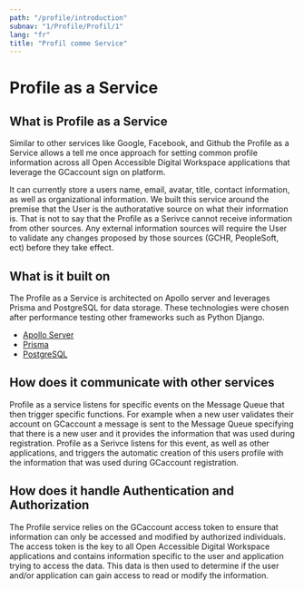 ```yaml
---
path: "/profile/introduction"
subnav: "1/Profile/Profil/1"
lang: "fr"
title: "Profil comme Service"
---
```

<helmet>
<title> Profile - Introduction </title>
</helmet>

# Profile as a Service

## What is Profile as a Service

Similar to other services like Google, Facebook, and Github the Profile as a Service allows a tell me once approach for setting common profile information across all Open Accessible Digital Workspace applications that leverage the GCaccount sign on platform.

It can currently store a users name, email, avatar, title, contact information, as well as organizational information.  We built this service around the premise that the User is the authoratative source on what their information is.  That is not to say that the Profile as a Serivce cannot receive information from other sources.  Any external information sources will require the User to validate any changes proposed by those sources (GCHR, PeopleSoft, ect) before they take effect.

## What is it built on

The Profile as a Service is architected on Apollo server and leverages Prisma and PostgreSQL for data storage.  These technologies were chosen after performance testing other frameworks such as Python Django.

* [Apollo Server](https://www.apollographql.com/docs/apollo-server/)
* [Prisma](https://www.prisma.io/)
* [PostgreSQL](https://www.postgresql.org/)

## How does it communicate with other services

Profile as a service listens for specific events on the Message Queue that then trigger specific functions.  For example when a new user validates their account on GCaccount a message is sent to the Message Queue specifying that there is a new user and it provides the information that was used during registration.  Profile as a Serivce listens for this event, as well as other applications, and triggers the automatic creation of this users profile with the information that was used during GCaccount registration.

## How does it handle Authentication and Authorization

The Profile service relies on the GCaccount access token to ensure that information can only be accessed and modified by authorized individuals.  The access token is the key to all Open Accessible Digital Workspace applications and contains information specific to the user and application trying to access the data.  This data is then used to determine if the user and/or application can gain access to read or modify the information.
